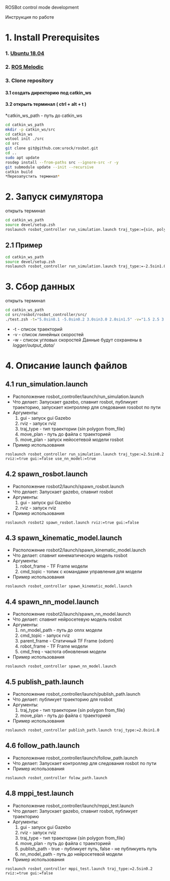 ROSBot control mode development 

Инструкция по работе

# 1. Install Prerequisites
### 1. [Ubuntu 18.04](https://ubuntu.com) 
### 2. [ROS Melodic](https://wiki.ros.org/melodic/Installation/Ubuntu)
### 3. Clone repository 
#### 3.1 создать директорию под catkin_ws 
#### 3.2 открыть терминал ( ctrl + alt + t )
*catkin_ws_path - путь до catkin_ws
```bash
cd catkin_ws_path
mkdir -p catkin_ws/src
cd catkin_ws
wstool init ./src
cd src
git clone git@github.com:urock/rosbot.git 
cd ..
sudo apt update
rosdep install --from-paths src --ignore-src -r -y 
git submodule update --init --recursive 
catkin build
*Перезапустить терминал*
```

# 2. Запуск симулятора
открыть терминал
```bash
cd catkin_ws_path
source devel/setup.zsh
roslaunch rosbot_controller run_simulation.launch traj_type:={sin, polygon} use_nn_model:={true, false}
```
## 2.1 Пример
```bash
cd catkin_ws_path
source devel/setup.zsh
roslaunch rosbot_controller run_simulation.launch traj_type:=-2.5sin1.0
```

# 3. Сбор данных
открыть терминал
```bash
cd catkin_ws_path
cd src/rosbot/rosbot_controller/src/ 
./test.zsh -t="5.0sin0.1 -5.0sin0.2 3.0sin3.0 2.0sin1.5" -v="1.5 2.5 3.5 4.5" -w="0.5 1.0 2.5 3.0"
```
* -t - список траекторий
* -v - список линейных скоростей
* -w - список угловых скоростей
Данные будут сохранены в *logger/output_data/*

# 4. Описание launch файлов

## 4.1 run_simulation.launch
* Расположение rosbot_controller/launch/run_simulation.launch
* Что делает: Запускает gazebo, спавнит rosbot, публикует траекторию, запускает контроллер для следования rosobot по пути
* Аргументы:
	1. gui - запуск gui Gazebo
	2. rviz - запуск rviz
	3. traj_type - тип траектории {sin polygon from_file}
	4. move_plan - путь до файла с траекторией
	5. move_plan - запуск нейосетевой модели rosbot
* Пример использования
```
roslaunch rosbot_controller run_simulation.launch traj_type:=2.5sin0.2 rviz:=true gui:=false use_nn_model:=true
```

## 4.2 spawn_rosbot.launch
* Расположение rosbot2/launch/spawn_rosbot.launch
* Что делает: Запускает gazebo, спавнит rosbot
* Аргументы:
	1. gui - запуск gui Gazebo
	2. rviz - запуск rviz
* Пример использования
```
roslaunch rosbot2 spawn_rosbot.launch rviz:=true gui:=false 
```

## 4.3 spawn_kinematic_model.launch
* Расположение rosbot2/launch/spawn_kinematic_model.launch
* Что делает: спавнит кинематическую модель rosbot
* Аргументы:
	1. robot_frame - TF Frame модели
	2. cmd_topic - топик с командами управления для модели
* Пример использования
```
roslaunch rosbot_controller spawn_kinematic_model.launch 
```

## 4.4 spawn_nn_model.launch
* Расположение rosbot2/launch/spawn_nn_model.launch
* Что делает: спавнит нейросетевую модель rosbot
* Аргументы:
	1. nn_model_path - путь до onnx модели
	2. cmd_topic - запуск rviz
	3. parent_frame - Статичный TF Frame (odom)
	4. robot_frame - TF Frame модели
	5. cmd_freq - частота обновления модели
* Пример использования
```
roslaunch rosbot_controller spawn_nn_model.launch 
```

## 4.5 publish_path.launch
* Расположение rosbot_controller/launch/publish_path.launch
* Что делает: публикует траекторию для rosbot
* Аргументы:
	1. traj_type - тип траектории {sin polygon from_file}
	2. move_plan - путь до файла с траекторией
* Пример использования
```
roslaunch rosbot_controller publish_path.launch traj_type:=2.0sin1.0
```

## 4.6 follow_path.launch
* Расположение rosbot_controller/launch/follow_path.launch
* Что делает: Запускает контроллер для следования rosbot по пути
* Пример использования
```
roslaunch rosbot_controller folow_path.launch
```

## 4.8 mppi_test.launch
* Расположение rosbot_controller/launch/mppi_test.launch
* Что делает: Запускает gazebo, спавнит rosbot, публикует траекторию
* Аргументы:
	1. gui - запуск gui Gazebo
	2. rviz - запуск rviz
	3. traj_type - тип траектории {sin polygon from_file}
	4. move_plan - путь до файла с траекторией
	5. publish_path - true - публикует путь, false - не публикуеть путь
	6. nn_model_path - путь до нейросетевой модели
* Пример использования
```
roslaunch rosbot_controller mppi_test.launch traj_type:=2.5sin0.2 rviz:=true gui:=false 
```

